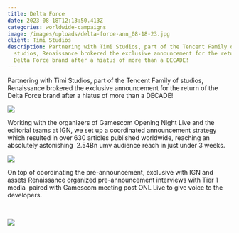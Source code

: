```yaml
---
title: Delta Force
date: 2023-08-18T12:13:50.413Z
categories: worldwide-campaigns
image: /images/uploads/delta-force-ann_08-18-23.jpg
client: Timi Studios
description: Partnering with Timi Studios, part of the Tencent Family of
  studios, Renaissance brokered the exclusive announcement for the return of the
  Delta Force brand after a hiatus of more than a DECADE!​
---
```

<!--StartFragment-->

Partnering with Timi Studios, part of the Tencent Family of studios, Renaissance brokered the exclusive announcement for the return of the Delta Force brand after a hiatus of more than a DECADE!​

![](/images/uploads/df-web1.png)



​Working with the organizers of Gamescom Opening Night Live and the editorial teams at IGN, we set up a coordinated announcement strategy which resulted in over 630 articles published worldwide, reaching an absolutely astonishing  2.54Bn umv audience reach in just under 3 weeks. ​

![](/images/uploads/df-web3.png)



On top of coordinating the pre-announcement, exclusive with IGN and assets Renaissance organized pre-announcement interviews with Tier 1 media  paired with Gamescom meeting post ONL Live to give voice to the developers.

​

![](/images/uploads/df-web4.png)

<!--EndFragment-->